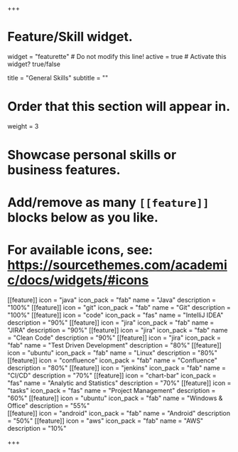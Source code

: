 +++
# Feature/Skill widget.
widget = "featurette"  # Do not modify this line!
active = true  # Activate this widget? true/false

title = "General Skills"
subtitle = ""

# Order that this section will appear in.
weight = 3

# Showcase personal skills or business features.
# 
# Add/remove as many `[[feature]]` blocks below as you like.
# 
# For available icons, see: https://sourcethemes.com/academic/docs/widgets/#icons

[[feature]]
  icon = "java"
  icon_pack = "fab"
  name = "Java"
  description = "100%"
[[feature]]
  icon = "git"
  icon_pack = "fab"
  name = "Git"
  description = "100%"
[[feature]]
  icon = "code"
  icon_pack = "fas"
  name = "IntelliJ IDEA"
  description = "90%"
[[feature]]
  icon = "jira"
  icon_pack = "fab"
  name = "JIRA"
  description = "90%"
[[feature]]
  icon = "jira"
  icon_pack = "fab"
  name = "Clean Code"
  description = "90%"
[[feature]]
  icon = "jira"
  icon_pack = "fab"
  name = "Test Driven Development"
  description = "80%"
[[feature]]
  icon = "ubuntu"
  icon_pack = "fab"
  name = "Linux"
  description = "80%"  
[[feature]]
  icon = "confluence"
  icon_pack = "fab"
  name = "Confluence"
  description = "80%"
[[feature]]
  icon = "jenkins"
  icon_pack = "fab"
  name = "CI/CD"
  description = "70%"
[[feature]]
  icon = "chart-bar"
  icon_pack = "fas"
  name = "Analytic and Statistics"
  description = "70%"
[[feature]]
  icon = "tasks"
  icon_pack = "fas"
  name = "Project Management"
  description = "60%"
[[feature]]
  icon = "ubuntu"
  icon_pack = "fab"
  name = "Windows & Office"
  description = "55%"  
[[feature]]
  icon = "android"
  icon_pack = "fab"
  name = "Android"
  description = "50%"
[[feature]]
  icon = "aws"
  icon_pack = "fab"
  name = "AWS"
  description = "10%"
  

+++
